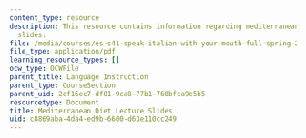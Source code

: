 ```yaml
---
content_type: resource
description: This resource contains information regarding mediterranean diet lecture
  slides.
file: /media/courses/es-s41-speak-italian-with-your-mouth-full-spring-2012/c8869aba4da4ed9b6600d63e110cc249_MITES_S41S12_DietLectures.pdf
file_type: application/pdf
learning_resource_types: []
ocw_type: OCWFile
parent_title: Language Instruction
parent_type: CourseSection
parent_uid: 2cf16ec7-df81-9ca8-77b1-760bfca9e5b5
resourcetype: Document
title: Mediterranean Diet Lecture Slides
uid: c8869aba-4da4-ed9b-6600-d63e110cc249
---
```

